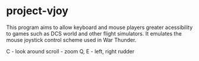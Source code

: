 # project-vjoy
This program aims to allow keyboard and mouse players greater acessibility to games such as DCS world and other flight simulators. It emulates the mouse joystick control scheme used in War Thunder.

C - look around
scroll - zoom
Q, E - left, right rudder